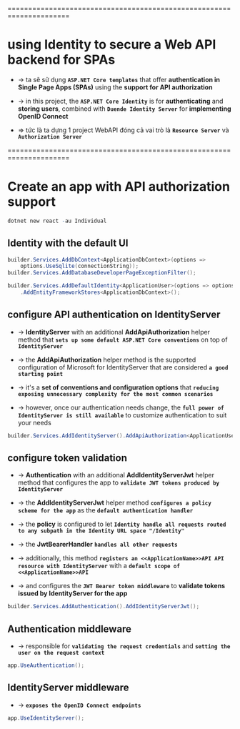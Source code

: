 =====================================================================
# using Identity to secure a Web API backend for SPAs
* -> ta sẽ sử dụng **`ASP.NET Core templates`** that offer **authentication in Single Page Apps (SPAs)** using the **support for API authorization**
* -> in this project, the **`ASP.NET Core Identity`** is for **authenticating** and **storing users**, combined with **`Duende Identity Server`** for **implementing OpenID Connect**

* => tức là ta dựng 1 project WebAPI đóng cả vai trò là **`Resource Server`** và **`Authorization Server`**

=====================================================================
# Create an app with API authorization support
```r
dotnet new react -au Individual
```

## Identity with the default UI
```cs
builder.Services.AddDbContext<ApplicationDbContext>(options =>
    options.UseSqlite(connectionString));
builder.Services.AddDatabaseDeveloperPageExceptionFilter();

builder.Services.AddDefaultIdentity<ApplicationUser>(options => options.SignIn.RequireConfirmedAccount = true)
    .AddEntityFrameworkStores<ApplicationDbContext>();
```

## configure API authentication on IdentityServer
* -> **IdentityServer** with an additional **AddApiAuthorization** helper method that **`sets up some default ASP.NET Core conventions`** on top of **`IdentityServer`**

* -> the **AddApiAuthorization** helper method is the supported configuration of Microsoft for IdentityServer that are considered **`a good starting point`**
* -> it's a **set of conventions and configuration options** that **`reducing exposing unnecessary complexity for the most common scenarios`**
* -> however, once our authentication needs change, the **`full power of IdentityServer is still available`** to customize authentication to suit your needs

```cs
builder.Services.AddIdentityServer().AddApiAuthorization<ApplicationUser, ApplicationDbContext>();
```

## configure token validation 
* -> **Authentication** with an additional **AddIdentityServerJwt** helper method that configures the app to **`validate JWT tokens produced by IdentityServer`**

* -> the **AddIdentityServerJwt** helper method **`configures a policy scheme for the app`** as the **`default authentication handler`**
* -> the **policy**  is configured to let **`Identity handle all requests routed to any subpath in the Identity URL space "/Identity"`**
* -> the **JwtBearerHandler** **`handles all other requests`**
* -> additionally, this method **`registers an <<ApplicationName>>API API resource with IdentityServer`** with a **`default scope of <<ApplicationName>>API`**
* -> and configures the **`JWT Bearer token middleware`** to **validate tokens issued by IdentityServer for the app**

```cs
builder.Services.AddAuthentication().AddIdentityServerJwt();
```

## Authentication middleware
* -> responsible for **`validating the request credentials`** and **`setting the user on the request context`**

```cs
app.UseAuthentication();
```

## IdentityServer middleware
* -> **`exposes the OpenID Connect endpoints`**

```cs
app.UseIdentityServer();
```